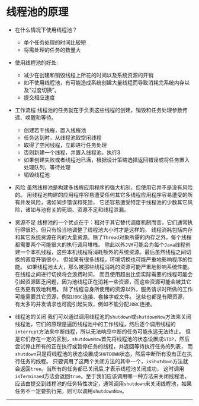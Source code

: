 线程池的原理
===

- 在什么情况下使用线程池？ 
    - 单个任务处理的时间比较短 
    - 将需处理的任务的数量大 
	
- 使用线程池的好处: 
    - 减少在创建和销毁线程上所花的时间以及系统资源的开销 
    - 如不使用线程池，有可能造成系统创建大量线程而导致消耗完系统内存以及”过度切换”。 
	-  提交相应速度
	
- 工作流程
    线程池的任务就在于负责这些线程的创建，销毁和任务处理参数传递、唤醒和等待。
    - 创建若干线程，置入线程池
    - 任务达到时，从线程池取空闲线程
    - 取得了空闲线程，立即进行任务处理
    - 否则新建一个线程，并置入线程池，执行3
    - 如果创建失败或者线程池已满，根据设计策略选择返回错误或将任务置入处理队列，等待处理
    - 销毁线程池
	
- 风险
    虽然线程池是构建多线程应用程序的强大机制，但使用它并不是没有风险的。
	用线程池构建的应用程序容易遭受任何其它多线程应用程序容易遭受的所有并发风险，诸如同步错误和死锁，
	它还容易遭受特定于线程池的少数其它风险，诸如与池有关的死锁、资源不足和线程泄漏。
	
- 资源不足
    线程池的一个优点在于：相对于其它替代调度机制而言，它们通常执行得很好。但只有恰当地调整了线程池大小时才是这样的。
	线程消耗包括内存和其它系统资源在内的大量资源。除了`Thread`对象所需的内存之外，每个线程都需要两个可能很大的执行调用堆栈。
	除此以外`JVM`可能会为每个`Java`线程创建一个本机线程，这些本机线程将消耗额外的系统资源。最后虽然线程之间切换的调度开销很小，
	但如果有很多线程，环境切换也可能严重地影响程序的性能。
    如果线程池太大，那么被那些线程消耗的资源可能严重地影响系统性能。在线程之间进行切换将会浪费时间，
	而且使用超出比您实际需要的线程可能会引起资源匮乏问题，因为池线程正在消耗一些资源，而这些资源可能会被其它任务更有效地利用。
	除了线程自身所使用的资源以外，服务请求时所做的工作可能需要其它资源，例如`JDBC`连接、套接字或文件。
	这些也都是有限资源，有太多的并发请求也可能引起失效，例如不能分配`JDBC`连接。	
	
- 线程池的关闭
    我们可以通过调用线程池的`shutdown`或`shutdownNow`方法来关闭线程池，它们的原理是遍历线程池中的工作线程，然后逐个调用线程的`interrupt`方法来中断线程，所以无法响应中断的任务可能永远无法终止。
	但是它们存在一定的区别，`shutdownNow`首先将线程池的状态设置成`STOP`，然后尝试停止所有的正在执行或暂停任务的线程，并返回等待执行任务的列表，
	而`shutdown`只是将线程池的状态设置成`SHUTDOWN`状态，然后中断所有没有正在执行任务的线程。
    只要调用了这两个关闭方法的其中一个，`isShutdown`方法就会返回`true`。当所有的任务都已关闭后,才表示线程池关闭成功，
	这时调用`isTerminaed`方法会返回`true`。至于我们应该调用哪一种方法来关闭线程池，应该由提交到线程池的任务特性决定，通常调用`shutdown`来关闭线程池，如果任务不一定要执行完，则可以调用`shutdownNow`。	

---

	
